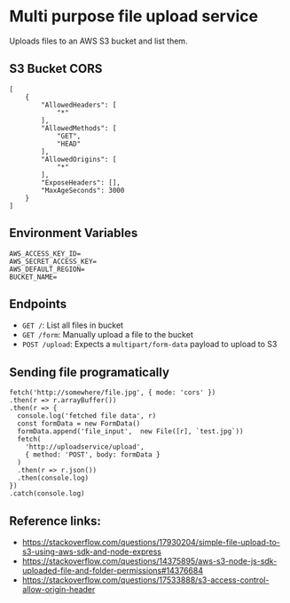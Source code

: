 # Multi purpose file upload service

Uploads files to an AWS S3 bucket and list them.

## S3 Bucket CORS

```
[
    {
        "AllowedHeaders": [
            "*"
        ],
        "AllowedMethods": [
            "GET",
            "HEAD"
        ],
        "AllowedOrigins": [
            "*"
        ],
        "ExposeHeaders": [],
        "MaxAgeSeconds": 3000
    }
]
```

## Environment Variables
```
AWS_ACCESS_KEY_ID=
AWS_SECRET_ACCESS_KEY=
AWS_DEFAULT_REGION=
BUCKET_NAME=
```

## Endpoints
- `GET /`: List all files in bucket
- `GET /form`: Manually upload a file to the bucket
- `POST /upload`: Expects a `multipart/form-data` payload to upload to S3

## Sending file programatically
```
fetch('http://somewhere/file.jpg', { mode: 'cors' })
.then(r => r.arrayBuffer())
.then(r => {
  console.log('fetched file data', r)
  const formData = new FormData()
  formData.append('file_input',  new File([r], `test.jpg`))
  fetch(
    'http://uploadservice/upload',
    { method: 'POST', body: formData }
  )
  .then(r => r.json())
  .then(console.log)
})
.catch(console.log)
```

## Reference links:
- https://stackoverflow.com/questions/17930204/simple-file-upload-to-s3-using-aws-sdk-and-node-express
- https://stackoverflow.com/questions/14375895/aws-s3-node-js-sdk-uploaded-file-and-folder-permissions#14376684
- https://stackoverflow.com/questions/17533888/s3-access-control-allow-origin-header
